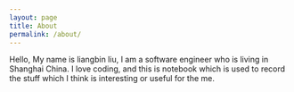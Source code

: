 ```yaml
---
layout: page
title: About
permalink: /about/
---
```


 Hello, My name is liangbin liu, I am a software engineer who is living in Shanghai China. I love coding, and this is notebook which is used to record the stuff which I think is interesting or useful for the me. 
